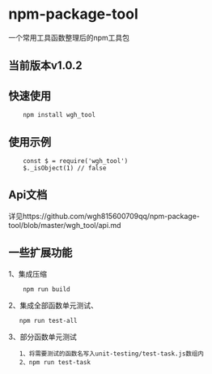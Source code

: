 # npm-package-tool
一个常用工具函数整理后的npm工具包


## 当前版本v1.0.2


## 快速使用
```
    npm install wgh_tool
```

## 使用示例
```
    const $ = require('wgh_tool')
    $._isObject(1) // false
```

## Api文档

详见https://github.com/wgh815600709qq/npm-package-tool/blob/master/wgh_tool/api.md


##  一些扩展功能
1、集成压缩
``` 
    npm run build
```
2、集成全部函数单元测试、
```  
   npm run test-all    
```
    
3、部分函数单元测试
    
 ```
    1、将需要测试的函数名写入unit-testing/test-task.js数组内
    2、npm run test-task
```
